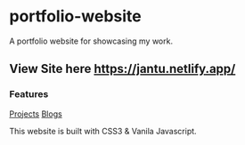 # portfolio-website
A portfolio website for showcasing my work.
## View Site here https://jantu.netlify.app/

### Features
[Projects](https://jantu.netlify.app/projects.html)
[Blogs](https://jantu.netlify.app/blogs.html)

This website is built with CSS3 & Vanila Javascript.
